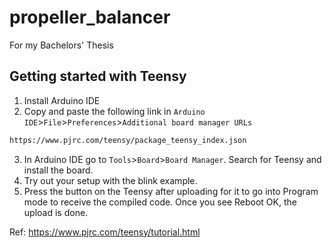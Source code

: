 # propeller_balancer
For my Bachelors' Thesis


## Getting started with Teensy

1. Install Arduino IDE
2. Copy and paste the following link in `Arduino IDE`>`File`>`Preferences`>`Additional board manager URLs`
``` html
https://www.pjrc.com/teensy/package_teensy_index.json
```
3. In Arduino IDE go to `Tools`>`Board`>`Board Manager`. Search for Teensy and install the board.
4. Try out your setup with the blink example.
5. Press the button on the Teensy after uploading for it to go into Program mode to receive the compiled code. Once you see Reboot OK, the upload is done.

Ref: https://www.pjrc.com/teensy/tutorial.html
